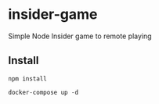 # insider-game
Simple Node Insider game to remote playing

## Install

```
npm install
```

```
docker-compose up -d
```